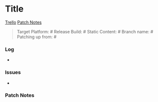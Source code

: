 # Title
[Trello](https://trello.com/c/oof27eap/)
[Patch Notes](https://www.torchlight3.com/en/news-article/)

> Target Platform: #
  Release Build: #
  Static Content: #
  Branch name: #
  Patching up from: #
  
  ### Log
  - 
  
  ### Issues
  - 

  ### Patch Notes
  